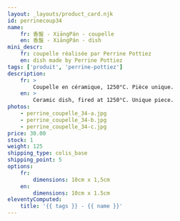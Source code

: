 ```yaml
---
layout: _layouts/product_card.njk
id: perrinecoup34
name:
    fr: 香盤 - XiāngPán - coupelle
    en: 香盤 - XiāngPán - dish
mini_descr:
    fr: coupelle réalisée par Perrine Pottiez
    en: dish made by Perrine Pottiez
tags: ['produit', 'perrine-pottiez']
description: 
    fr: >
        Coupelle en céramique, 1250°C. Pièce unique.
    en: >
        Ceramic dish, fired at 1250°C. Unique piece.
photos:
    - perrine_coupelle_34-a.jpg
    - perrine_coupelle_34-b.jpg
    - perrine_coupelle_34-c.jpg
price: 30.00
stock: 1
weight: 125
shipping_type: colis_base
shipping_point: 5
options:
    fr:
        dimensions: 10cm x 1,5cm
    en:
        dimensions: 10cm x 1.5cm
eleventyComputed:
    title: '{{ tags }} - {{ name }}'
---
```

